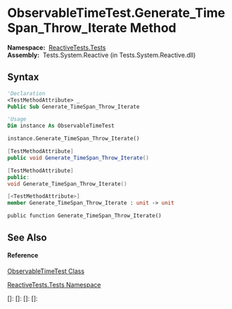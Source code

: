 # ObservableTimeTest.Generate\_TimeSpan\_Throw\_Iterate Method

**Namespace:**  [ReactiveTests.Tests](ReactiveTests.Tests\ReactiveTests.Tests.md)  
**Assembly:**  Tests.System.Reactive (in Tests.System.Reactive.dll)

## Syntax

```vb
'Declaration
<TestMethodAttribute> _
Public Sub Generate_TimeSpan_Throw_Iterate
```

```vb
'Usage
Dim instance As ObservableTimeTest

instance.Generate_TimeSpan_Throw_Iterate()
```

```csharp
[TestMethodAttribute]
public void Generate_TimeSpan_Throw_Iterate()
```

```c++
[TestMethodAttribute]
public:
void Generate_TimeSpan_Throw_Iterate()
```

```fsharp
[<TestMethodAttribute>]
member Generate_TimeSpan_Throw_Iterate : unit -> unit 
```

```jscript
public function Generate_TimeSpan_Throw_Iterate()
```

## See Also

#### Reference

[ObservableTimeTest Class](ObservableTimeTest\ObservableTimeTest.md)

[ReactiveTests.Tests Namespace](ReactiveTests.Tests\ReactiveTests.Tests.md)

[]: 
[]: 
[]: 
[]: 